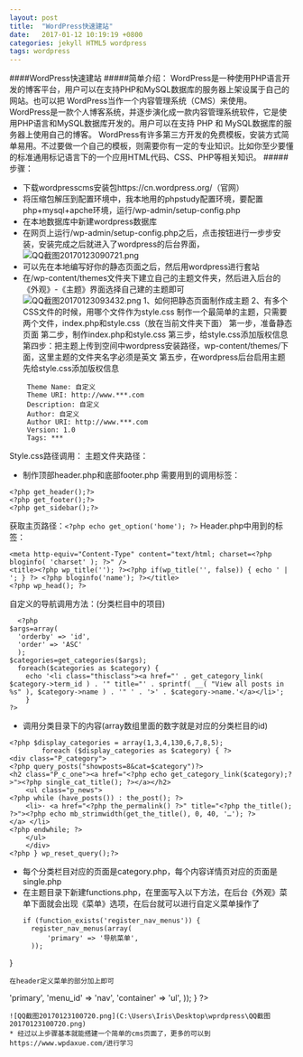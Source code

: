 ```yaml
---
layout: post
title:  "WordPress快速建站"
date:   2017-01-12 10:19:19 +0800
categories: jekyll HTML5 wordpress
tags: wordpress
---
```

####WordPress快速建站
#####简单介绍：
WordPress是一种使用PHP语言开发的博客平台，用户可以在支持PHP和MySQL数据库的服务器上架设属于自己的网站。也可以把 WordPress当作一个内容管理系统（CMS）来使用。
WordPress是一款个人博客系统，并逐步演化成一款内容管理系统软件，它是使用PHP语言和MySQL数据库开发的。用户可以在支持 PHP 和 MySQL数据库的服务器上使用自己的博客。
WordPress有许多第三方开发的免费模板，安装方式简单易用。不过要做一个自己的模板，则需要你有一定的专业知识。比如你至少要懂的标准通用标记语言下的一个应用HTML代码、CSS、PHP等相关知识。
#####步骤：
* 下载wordpresscms安装包https://cn.wordpress.org/（官网）
* 将压缩包解压到配置环境中，我本地用的phpstudy配置环境，要配置php+mysql+apche环境，运行/wp-admin/setup-config.php
* 在本地数据库中新建wordpress数据库
* 在网页上运行/wp-admin/setup-config.php之后，点击按钮进行一步步安装，安装完成之后就进入了wordpress的后台界面，
![QQ截图20170123090721.png](C:\Users\Iris\Desktop\wprdpress\QQ截图20170123090721.png)
* 可以先在本地编写好你的静态页面之后，然后用wordpress进行套站
* 在/wp-content/themes文件夹下建立自己的主题文件夹，然后进入后台的《外观》-《主题》界面选择自己建的主题即可
![QQ截图20170123093432.png](C:\Users\Iris\Desktop\wprdpress\QQ截图20170123093432.png)
1、如何把静态页面制作成主题
2、有多个CSS文件的时候，用哪个文件作为style.css
制作一个最简单的主题，只需要两个文件，index.php和style.css（放在当前文件夹下面）
第一步，准备静态页面
第二步，制作index.php和style.css
第三步，给style.css添加版权信息
第四步：把主题上传到空间中wordpress安装路径，wp-content/themes/下面，这里主题的文件夹名字必须是英文
第五步，在wordpress后台启用主题
先给style.css添加版权信息
   ```
    Theme Name: 自定义 
    Theme URI: http://www.***.com 
    Description: 自定义
    Author: 自定义 
    Author URI: http://www.***.com
    Version: 1.0 
    Tags: ***
    ```
Style.css路径调用：<?php bloginfo( 'stylesheet_url' ); ?>
主题文件夹路径：<?php bloginfo('template_directory'); ?>
* 制作顶部header.php和底部footer.php
需要用到的调用标签：
```
<?php get_header();?>
<?php get_footer();?>
<?php get_sidebar();?>
```
获取主页路径：```<?php echo get_option('home'); ?>```
Header.php中用到的标签：
```
<meta http-equiv="Content-Type" content="text/html; charset=<?php bloginfo( 'charset' ); ?>" />
<title><?php wp_title(''); ?><?php if(wp_title('', false)) { echo ' | '; } ?> <?php bloginfo('name'); ?></title>	
<?php wp_head(); ?>
```
自定义的导航调用方法：(分类栏目中的项目)
```
  <?php
$args=array(
  'orderby' => 'id',
  'order' => 'ASC'
  );
$categories=get_categories($args);
  foreach($categories as $category) { 
    echo '<li class="thisclass"><a href="' . get_category_link( $category->term_id ) . '" title="' . sprintf( __( "View all posts in %s" ), $category->name ) . '" ' . '>' . $category->name.'</a></li>';
    } 
?>
```
* 调用分类目录下的内容(array数组里面的数字就是对应的分类栏目的id)
```
<?php $display_categories = array(1,3,4,130,6,7,8,5); 
		foreach ($display_categories as $category) { ?>
<div class="P_category">
<?php query_posts("showposts=8&cat=$category")?>
<h2 class="P_c_one"><a href="<?php echo get_category_link($category);?>"><?php single_cat_title(); ?></a></h2>
    <ul class="p_news">
<?php while (have_posts()) : the_post(); ?>
    <li>· <a href="<?php the_permalink() ?>" title="<?php the_title(); ?>"><?php echo mb_strimwidth(get_the_title(), 0, 40, '…'); ?>
</a> </li>
<?php endwhile; ?>
    </ul>
    </div>
<?php } wp_reset_query();?>
```
* 每个分类栏目对应的页面是category.php，每个内容详情页对应的页面是single.php
* 在主题目录下新建functions.php，在里面写入以下方法，在后台《外观》菜单下面就会出现《菜单》选项，在后台就可以进行自定义菜单操作了
  ```
  if (function_exists('register_nav_menus')) {
    register_nav_menus(array(
        'primary' => '导航菜单',
    ));
}
  ```
  在header定义菜单的部分加上即可
   ```
   <?php
        if (function_exists('wp_nav_menu')) {
            wp_nav_menu(array(
                'theme_location' => 'primary',
                'menu_id' => 'nav',
                'container' => 'ul',
            ));
        }
        ?>
   ```
![QQ截图20170123100720.png](C:\Users\Iris\Desktop\wprdpress\QQ截图20170123100720.png)
* 经过以上步骤基本就能搭建一个简单的cms页面了，更多的可以到https://www.wpdaxue.com/进行学习
